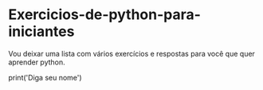 # Exercicios-de-python-para-iniciantes
Vou deixar uma lista com vários exercícios e respostas para você que quer aprender python. 

print('Diga seu nome')